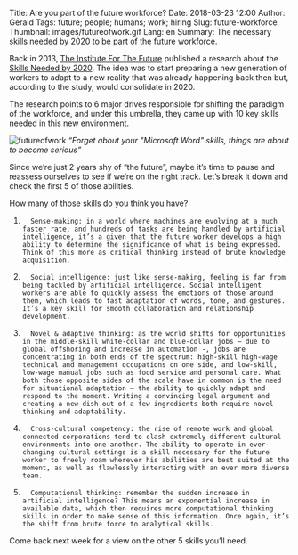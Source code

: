 Title: Are you part of the future workforce?
Date: 2018-03-23 12:00
Author: Gerald
Tags: future; people; humans; work; hiring
Slug: future-workforce
Thumbnail: images/futureofwork.gif
Lang: en
Summary: The necessary skills needed by 2020 to be part of the future workforce.

Back in 2013, [The Institute For The Future](http://www.iftf.org/home/) published a research about the [Skills Needed by 2020](http://cdn.theatlantic.com/static/front/docs/sponsored/phoenix/future_work_skills_2020.pdf). The idea was to start preparing a new generation of workers to adapt to a new reality that was already happening back then but, according to the study, would consolidate in 2020.

The research points to 6 major drives responsible for shifting the paradigm of the workforce, and under this umbrella, they came up with 10 key skills needed in this new environment.

![futureofwork](/images/futureofwork.gif)
_“Forget about your "Microsoft Word" skills, things are about to become serious”_

Since we’re just 2 years shy of “the future”, maybe it’s time to pause and reassess ourselves to see if we’re on the right track. Let’s break it down and check the first 5 of those abilities.

How many of those skills do you think you have?

1.       Sense-making: in a world where machines are evolving at a much faster rate, and hundreds of tasks are being handled by artificial intelligence, it’s a given that the future worker develops a high ability to determine the significance of what is being expressed. Think of this more as critical thinking instead of brute knowledge acquisition.


2.       Social intelligence: just like sense-making, feeling is far from being tackled by artificial intelligence. Social intelligent workers are able to quickly assess the emotions of those around them, which leads to fast adaptation of words, tone, and gestures. It’s a key skill for smooth collaboration and relationship development.


3.       Novel & adaptive thinking: as the world shifts for opportunities in the middle-skill white-collar and blue-collar jobs – due to global offshoring and increase in automation -, jobs are concentrating in both ends of the spectrum: high-skill high-wage technical and management occupations on one side, and low-skill, low-wage manual jobs such as food service and personal care. What both those opposite sides of the scale have in common is the need for situational adaptation – the ability to quickly adapt and respond to the moment. Writing a convincing legal argument and creating a new dish out of a few ingredients both require novel thinking and adaptability.


4.       Cross-cultural competency: the rise of remote work and global connected corporations tend to clash extremely different cultural environments into one another. The ability to operate in ever-changing cultural settings is a skill necessary for the future worker to freely roam wherever his abilities are best suited at the moment, as well as flawlessly interacting with an ever more diverse team.


5.       Computational thinking: remember the sudden increase in artificial intelligence? This means an exponential increase in available data, which then requires more computational thinking skills in order to make sense of this information. Once again, it’s the shift from brute force to analytical skills.
 
 Come back next week for a view on the other 5 skills you’ll need.

